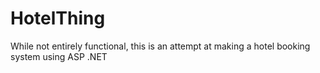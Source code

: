 # HotelThing

While not entirely functional, this is an attempt at making a hotel booking system using ASP .NET
